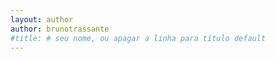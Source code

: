 ```yaml
---
layout: author
author: brunotrassante
#title: # seu nome, ou apagar a linha para título default
---
```

